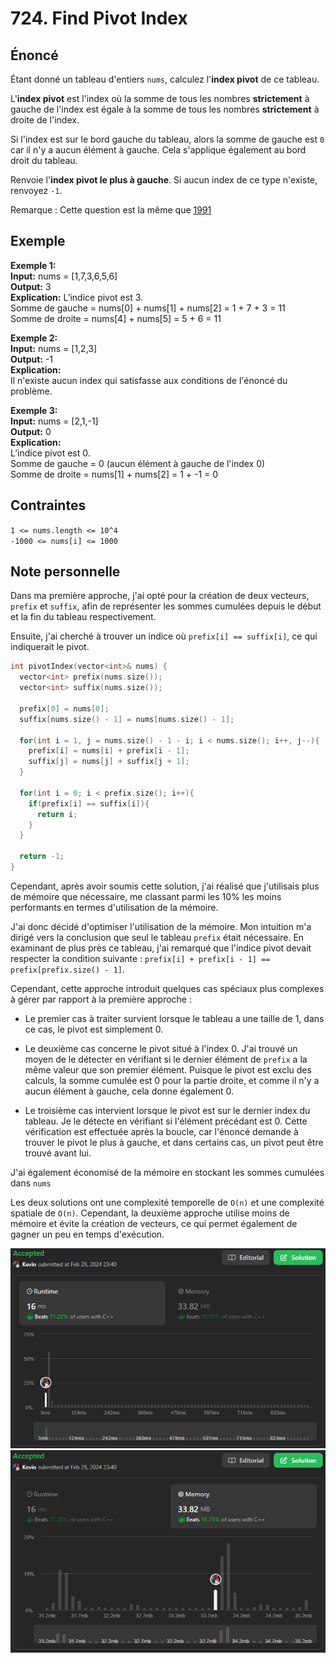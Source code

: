 # 724. Find Pivot Index

## Énoncé

Étant donné un tableau d'entiers `nums`, calculez l'**index pivot** de ce tableau.

L'**index pivot** est l'index où la somme de tous les nombres **strictement** à gauche de l'index est égale à la somme de tous les nombres **strictement** à droite de l'index.

Si l'index est sur le bord gauche du tableau, alors la somme de gauche est `0` car il n'y a aucun élément à gauche. Cela s'applique également au bord droit du tableau.

Renvoie l'**index pivot le plus à gauche**. Si aucun index de ce type n'existe, renvoyez `-1`.

Remarque : Cette question est la même que [1991](https://leetcode.com/problems/find-the-middle-index-in-array/)

## Exemple

**Exemple 1:**  
**Input:** nums = [1,7,3,6,5,6]  
**Output:** 3  
**Explication:**
L’indice pivot est 3.  
Somme de gauche = nums[0] + nums[1] + nums[2] = 1 + 7 + 3 = 11  
Somme de droite = nums[4] + nums[5] = 5 + 6 = 11

**Exemple 2:**  
**Input:** nums = [1,2,3]  
**Output:** -1  
**Explication:**  
Il n'existe aucun index qui satisfasse aux conditions de l'énoncé du problème.

**Exemple 3:**  
**Input:** nums = [2,1,-1]  
**Output:** 0  
**Explication:**  
L’indice pivot est 0.  
Somme de gauche = 0 (aucun élément à gauche de l'index 0)  
Somme de droite = nums[1] + nums[2] = 1 + -1 = 0

## Contraintes

`1 <= nums.length <= 10^4`  
`-1000 <= nums[i] <= 1000`

## Note personnelle

Dans ma première approche, j'ai opté pour la création de deux vecteurs, `prefix` et `suffix`, afin de représenter les sommes cumulées depuis le début et la fin du tableau respectivement.

Ensuite, j'ai cherché à trouver un indice où `prefix[i] == suffix[i]`, ce qui indiquerait le pivot.

```cpp
int pivotIndex(vector<int>& nums) {
  vector<int> prefix(nums.size());
  vector<int> suffix(nums.size());

  prefix[0] = nums[0];
  suffix[nums.size() - 1] = nums[nums.size() - 1];

  for(int i = 1, j = nums.size() - 1 - i; i < nums.size(); i++, j--){
    prefix[i] = nums[i] + prefix[i - 1];
    suffix[j] = nums[j] + suffix[j + 1];
  }

  for(int i = 0; i < prefix.size(); i++){
    if(prefix[i] == suffix[i]){
      return i;
    }
  }

  return -1;
}
```

Cependant, après avoir soumis cette solution, j'ai réalisé que j'utilisais plus de mémoire que nécessaire, me classant parmi les 10% les moins performants en termes d'utilisation de la mémoire.

J'ai donc décidé d'optimiser l'utilisation de la mémoire. Mon intuition m'a dirigé vers la conclusion que seul le tableau `prefix` était nécessaire. En examinant de plus près ce tableau, j'ai remarqué que l'indice pivot devait respecter la condition suivante : `prefix[i] + prefix[i - 1] == prefix[prefix.size() - 1]`.

Cependant, cette approche introduit quelques cas spéciaux plus complexes à gérer par rapport à la première approche :

- Le premier cas à traiter survient lorsque le tableau a une taille de 1, dans ce cas, le pivot est simplement 0.

- Le deuxième cas concerne le pivot situé à l'index 0. J'ai trouvé un moyen de le détecter en vérifiant si le dernier élément de `prefix` a la même valeur que son premier élément. Puisque le pivot est exclu des calculs, la somme cumulée est 0 pour la partie droite, et comme il n'y a aucun élément à gauche, cela donne également 0.

- Le troisième cas intervient lorsque le pivot est sur le dernier index du tableau. Je le détecte en vérifiant si l'élément précédant est 0. Cette vérification est effectuée après la boucle, car l'énoncé demande à trouver le pivot le plus à gauche, et dans certains cas, un pivot peut être trouvé avant lui.

J'ai également économisé de la mémoire en stockant les sommes cumulées dans `nums`

Les deux solutions ont une complexité temporelle de `O(n)` et une complexité spatiale de `O(n)`. Cependant, la deuxième approche utilise moins de mémoire et évite la création de vecteurs, ce qui permet également de gagner un peu en temps d'exécution.

<img src="./imgs/runtime.png"/>
<img src="./imgs/memory.png"/>
